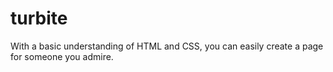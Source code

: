 # turbite
With a basic understanding of HTML and CSS, you can easily create a page for someone you admire.
